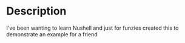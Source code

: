 # Description

I've been wanting to learn Nushell and just for funzies created this
to demonstrate an example for a friend